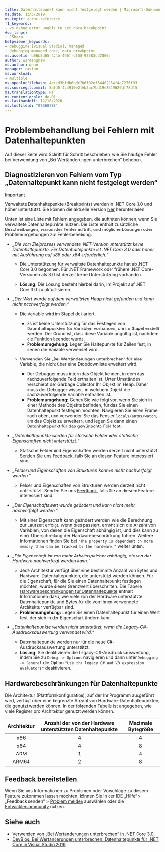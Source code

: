 ```yaml
---
title: Datenhaltepunkt kann nicht festgelegt werden | Microsoft-Dokumentation
ms.date: 12/3/2019
ms.topic: error-reference
f1_keywords:
- vs.debug.error.unable_to_set_data_breakpoint
dev_langs:
- CSharp
helpviewer_keywords:
- debugging [Visual Studio], managed
- debugging managed code, data breakpoint
ms.assetid: b06b5d65-424b-490f-bf58-97583cd7006a
author: wardengnaw
ms.author: waan
manager: caslan
ms.workload:
- multiple
ms.openlocfilehash: 4cded3bfdb6adc206f02ef54402964f4e7276f93
ms.sourcegitcommit: 8a0d0f4c4910e2feb3bc7bd19e8f49629df78df5
ms.translationtype: HT
ms.contentlocale: de-DE
ms.lasthandoff: 12/18/2020
ms.locfileid: "97668780"
---
```

# <a name="troubleshooting-data-breakpoint-errors"></a>Problembehandlung bei Fehlern mit Datenhaltepunkten
Auf dieser Seite wird Schritt für Schritt beschrieben, wie Sie häufige Fehler bei Verwendung von „Bei Wertänderungen unterbrechen“ beheben.

## <a name="diagnosing-unable-to-set-data-breakpoint-errors"></a>Diagnostizieren von Fehlern vom Typ „Datenhaltepunkt kann nicht festgelegt werden“
> [!IMPORTANT]
> Verwaltete Datenhaltepunkte (Breakpoints) werden in .NET Core 3.0 und höher unterstützt. Sie können die aktuelle Version [hier](https://dotnet.microsoft.com/download) herunterladen.

Unten ist eine Liste mit Fehlern angegeben, die auftreten können, wenn Sie verwaltete Datenhaltepunkte nutzen. Die Liste enthält zusätzliche Beschreibungen, warum der Fehler auftritt, und mögliche Lösungen oder Problemumgehungen zur Fehlerbehebung.

- *„Die vom Zielprozess verwendete .NET-Version unterstützt keine Datenhaltepunkte. Für Datenhaltepunkte ist .NET Core 3.0 oder höher mit Ausführung auf x86 oder x64 erforderlich.“*

  - Die Unterstützung für verwaltete Datenhaltepunkte hat ab .NET Core 3.0 begonnen. Für .NET Framework oder frühere .NET Core-Versionen als 3.0 ist derzeit keine Unterstützung vorhanden. 
    
  - **Lösung**: Die Lösung besteht hierbei darin, Ihr Projekt auf .NET Core 3.0 zu aktualisieren.

- *„Der Wert wurde auf dem verwalteten Heap nicht gefunden und kann nicht nachverfolgt werden.“*
  - Die Variable wird im Stapel deklariert.
    - Es ist keine Unterstützung für das Festlegen von Datenhaltepunkten für Variablen vorhanden, die im Stapel erstellt werden. Der Grund ist, dass diese Variable ungültig ist, nachdem die Funktion beendet wurde.
    - **Problemumgehung:** Legen Sie Haltepunkte für Zeilen fest, in denen die Variable verwendet wird.

  - Verwenden Sie „Bei Wertänderungen unterbrechen“ für eine Variable, die nicht über eine Dropdownliste erweitert wird.
    - Der Debugger muss intern das Objekt kennen, in dem das nachzuverfolgende Feld enthalten ist. Unter Umständen verschiebt der Garbage Collector Ihr Objekt im Heap. Daher muss der Debugger wissen, in welchem Objekt die nachzuverfolgende Variable enthalten ist. 
    - **Problemumgehung:** Gehen Sie wie folgt vor, wenn Sie sich in einer Methode des Objekts befinden, für das Sie einen Datenhaltepunkt festlegen möchten: Navigieren Sie einen Frame nach oben, und verwenden Sie das Fenster `locals/autos/watch`, um das Objekt zu erweitern, und legen Sie dann einen Datenhaltepunkt für das gewünschte Feld fest.

- *„Datenhaltepunkte werden für statische Felder oder statische Eigenschaften nicht unterstützt.“*
    
  - Statische Felder und Eigenschaften werden derzeit nicht unterstützt. Senden Sie uns [Feedback](#provide-feedback), falls Sie an diesem Feature interessiert sind.

- *„Felder und Eigenschaften von Strukturen können nicht nachverfolgt werden.“*

  - Felder und Eigenschaften von Strukturen werden derzeit nicht unterstützt. Senden Sie uns [Feedback](#provide-feedback), falls Sie an diesem Feature interessiert sind.

- *„Der Eigenschaftswert wurde geändert und kann nicht mehr nachverfolgt werden.“*

  - Mit einer Eigenschaft kann geändert werden, wie die Berechnung zur Laufzeit erfolgt. Wenn dies passiert, erhöht sich die Anzahl von Variablen, von denen die Eigenschaft abhängig ist, und dies kann zu einer Überschreitung der Hardwarebeschränkung führen. Weitere Informationen finden Sie bei `"The property is dependent on more memory than can be tracked by the hardware."` weiter unten.

- *„Die Eigenschaft ist von mehr Arbeitsspeicher abhängig, als von der Hardware nachverfolgt werden kann.“*
    
  - Jede Architektur verfügt über eine bestimmte Anzahl von Bytes und Hardware-Datenhaltepunkten, die unterstützt werden können. Für die Eigenschaft, für die Sie einen Datenhaltepunkt festlegen möchten, wurde dieser Grenzwert überschritten. Die Tabelle [Hardwarebeschränkungen für Datenhaltepunkte](#data-breakpoint-hardware-limitations) enthält Informationen dazu, wie viele von der Hardware unterstützte Datenhaltepunkte und Bytes für die von Ihnen verwendete Architektur verfügbar sind. 
  - **Problemumgehung:** Legen Sie einen Datenhaltepunkt für einen Wert fest, der sich in der Eigenschaft ändern kann.

- *„Datenhaltepunkte werden nicht unterstützt, wenn die Legacy-C#-Ausdrucksauswertung verwendet wird.“*

  - Datenhaltepunkte werden nur für die neue C#-Ausdrucksauswertung unterstützt. 
  - **Lösung**: Sie deaktivieren die Legacy-C#-Ausdrucksauswertung, indem Sie zu `Debug -> Options` navigieren und dann unter `Debugging -> General` die Option `"Use the legacy C# and VB expression evaluators"` deaktivieren.

## <a name="data-breakpoint-hardware-limitations"></a>Hardwarebeschränkungen für Datenhaltepunkte

Die Architektur (Plattformkonfiguration), auf der Ihr Programm ausgeführt wird, verfügt über eine begrenzte Anzahl von Hardware-Datenhaltepunkten, die genutzt werden können. In der folgenden Tabelle ist angegeben, wie viele Register pro Architektur genutzt werden können.

| Architektur | Anzahl der von der Hardware unterstützten Datenhaltepunkte | Maximale Bytegröße|
| :-------------: |:-------------:| :-------------:|
| x86 | 4 | 4 |
| x64 | 4 | 8 |
| ARM | 1 | 4 |
| ARM64 | 2 | 8 |

## <a name="provide-feedback"></a>Feedback bereitstellen

Wenn Sie uns Informationen zu Problemen oder Vorschläge zu diesem Feature zukommen lassen möchten, können Sie in der IDE „Hilfe“ > „Feedback senden“ > [Problem melden](../ide/how-to-report-a-problem-with-visual-studio.md) auswählen oder die [Entwicklercommunity](https://aka.ms/feedback/suggest?space=8) nutzen.

## <a name="see-also"></a>Siehe auch

- [Verwenden von „Bei Wertänderungen unterbrechen“ in .NET Core 3.0](using-breakpoints.md#BKMK_set_a_data_breakpoint_native_cplusplus).
- [DevBlog: Bei Wertänderungen unterbrechen: Datenhaltepunkte für .NET Core in Visual Studio 2019](https://devblogs.microsoft.com/visualstudio/break-when-value-changes-data-breakpoints-for-net-core-in-visual-studio-2019/)
